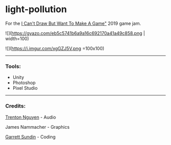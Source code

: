 # light-pollution
For the [I Can't Draw But Want To Make A Game"](https://itch.io/jam/icantdraw) 2019 game jam.

![](https://gyazo.com/eb5c5741b6a9a16c692170a41a49c858.png | width=100)

![](https://i.imgur.com/xgGZJ5V.png =100x100)

---
### Tools:

* Unity
* Photoshop
* Pixel Studio

---
### Credits:

[Trenton Nguyen](https://github.com/trentonguyen) - Audio

James Nammacher - Graphics

[Garrett Sundin](https://github.com/gsundin) - Coding
